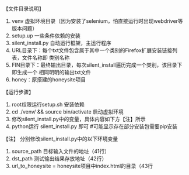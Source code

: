 【文件目录说明】
1. venv 虚拟环境目录（因为安装了selenium，怕直接运行时出现webdriver等版本问题）
2. setup.up 一些条件依赖的安装
3. silent_install.py 自动运行框架，主运行程序
4. URL目录下：每个txt文件包含属于其中一个类别的Firefox扩展安装链接列表，文件名称即
类别名称
5. FIN目录下：最终输出目录，每次silent_install遍历完成一个类别，该目录下即生成一个
相同明明的输出txt文件
6. honey：原搭建的honeysite项目

【运行步骤】
1. root权限运行setup.sh 安装依赖
2. cd ./venv/ && source bin/activate 启动虚拟环境
3. 修改silent_install.py中的变量，具体内容如下方【注】所示
4. python运行 silent_install.py 即可
#可能显示存在部分安装包需要pip安装


【注】
分别修改silent_install.py中的以下环境变量
1. source_path 目标输入文件的地址（41行）
2. dst_path  测试输出结果存放地址（42行）
3. url_to_honeysite = honeysite项目中index.html的目录（43行
